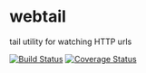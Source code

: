 # webtail
tail utility for watching HTTP urls

[![Build Status](https://travis-ci.org/ngeor/webtail.svg?branch=master)](https://travis-ci.org/ngeor/webtail)
[![Coverage Status](https://coveralls.io/repos/github/ngeor/webtail/badge.svg?branch=master)](https://coveralls.io/github/ngeor/webtail?branch=master)
